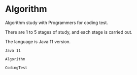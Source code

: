 # Algorithm

Algorithm study with Programmers for coding test.

There are 1 to 5 stages of study, and each stage is carried out.

The language is Java 11 version.

`Java 11`

`Algorithm`

`CodingTest`

